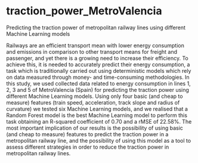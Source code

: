 # traction_power_MetroValencia
Predicting the traction power of metropolitan railway lines using different Machine Learning models

Railways are an efficient transport mean with lower energy consumption and emissions in comparison to other transport means for freight and passenger, and yet there is a growing need to increase their efficiency. To achieve this, it is needed to accurately predict their energy consumption, a task which is traditionally carried out using deterministic models which rely on data measured through money- and time-consuming methodologies. In this study, we used collected data related to energy consumption in lines 1, 2, 3 and 5 of MetroValencia (Spain) for predicting the traction power using different Machine Learning models. Using only four basic (and cheap to measure) features (train speed, acceleration, track slope and radius of curvature) we tested six Machine Learning models, and we realised that a Random Forest model is the best Machine Learning model to perform this task obtaining an R-squared coefficient of 0.70 and a rMSE of 22.58%. The most important implication of our results is the possibility of using basic (and cheap to measure) features to predict the traction power in a metropolitan railway line, and the possibility of using this model as a tool to assess different strategies in order to reduce the traction power in metropolitan railway lines.
